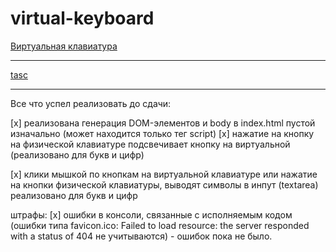 # virtual-keyboard

[Виртуальная клавиатура](https://burik84.github.io/codejam-virtual-keyboard/)

---

[tasc](https://github.com/rolling-scopes-school/tasks/blob/master/tasks/codejam-virtual-keyboard.md)

---

Все что успел реализовать до сдачи:

[x] реализована генерация DOM-элементов и body в index.html пустой изначально (может находится только тег script)
[x] нажатие на кнопку на физической клавиатуре подсвечивает кнопку на виртуальной (реализовано для букв и цифр)

[x] клики мышкой по кнопкам на виртуальной клавиатуре или нажатие на кнопки физической клавиатуры, выводят символы в инпут (textarea) реализовано для букв и цифр

штрафы:
[x] ошибки в консоли, связанные с исполняемым кодом (ошибки типа favicon.ico: Failed to load resource: the server responded with a status of 404 не учитываются) - ошибок пока не было.